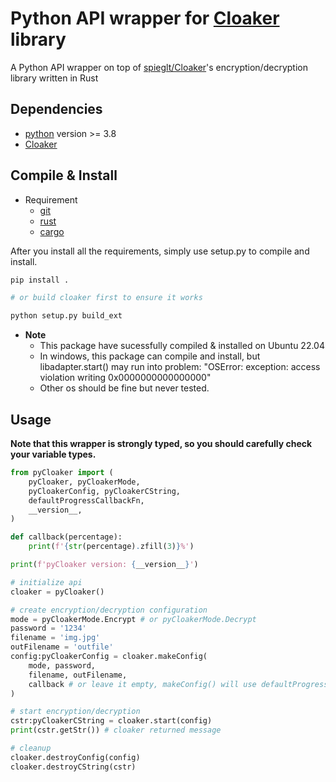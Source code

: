 
# Python API wrapper for [Cloaker](https://github.com/spieglt/Cloaker) library

A Python API wrapper on top of [spieglt/Cloaker](https://github.com/spieglt/Cloaker)'s encryption/decryption library written in Rust

## Dependencies

* [python](https://www.python.org/) version >= 3.8
* [Cloaker](https://github.com/spieglt/Cloaker)

## Compile & Install

* Requirement
  * [git](https://git-scm.com/)
  * [rust](https://www.rust-lang.org/)
  * [cargo](https://doc.rust-lang.org/cargo/)

After you install all the requirements, simply use setup.py to compile and install.

```sh
pip install .

# or build cloaker first to ensure it works

python setup.py build_ext
```

* **Note**
  * This package have sucessfully compiled & installed on Ubuntu 22.04
  * In windows, this package can compile and install, but libadapter.start() may run into problem: "OSError: exception: access violation writing 0x0000000000000000"
  * Other os should be fine but never tested.

## Usage

**Note that this wrapper is strongly typed, so you should carefully check your variable types.**

```py
from pyCloaker import (
    pyCloaker, pyCloakerMode,
    pyCloakerConfig, pyCloakerCString,
    defaultProgressCallbackFn,
    __version__,
)

def callback(percentage):
    print(f'{str(percentage).zfill(3)}%')

print(f'pyCloaker version: {__version__}')

# initialize api
cloaker = pyCloaker()

# create encryption/decryption configuration
mode = pyCloakerMode.Encrypt # or pyCloakerMode.Decrypt
password = '1234'
filename = 'img.jpg'
outFilename = 'outfile'
config:pyCloakerConfig = cloaker.makeConfig(
    mode, password,
    filename, outFilename,
    callback # or leave it empty, makeConfig() will use defaultProgressCallbackFn()
)

# start encryption/decryption
cstr:pyCloakerCString = cloaker.start(config)
print(cstr.getStr()) # cloaker returned message

# cleanup
cloaker.destroyConfig(config)
cloaker.destroyCString(cstr)
```
